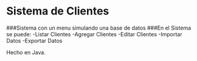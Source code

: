 # Sistema de Clientes

###Sistema con un menu simulando una base de datos
###En el Sistema se puede: 
-Listar Clientes
-Agregar Clientes
-Editar Clientes
-Importar Datos
-Exportar Datos

Hecho en Java.
